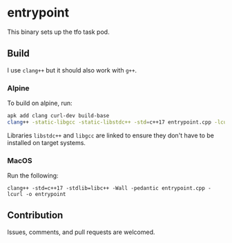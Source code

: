 # entrypoint

This binary sets up the tfo task pod.

## Build

I use `clang++` but it should also work with `g++`.

### Alpine

To build on alpine, run:

```bash
apk add clang curl-dev build-base
clang++ -static-libgcc -static-libstdc++ -std=c++17 entrypoint.cpp -lcurl -o entrypoint
```

Libraries `libstdc++` and `libgcc` are linked to ensure they don't have to be installed on target systems.

### MacOS


Run the following:

```
clang++ -std=c++17 -stdlib=libc++ -Wall -pedantic entrypoint.cpp -lcurl -o entrypoint
```

## Contribution

Issues, comments, and pull requests are welcomed.